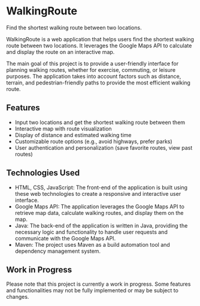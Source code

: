 # WalkingRoute

Find the shortest walking route between two locations.

WalkingRoute is a web application that helps users find the shortest walking route between two locations. It leverages the Google Maps API to calculate and display the route on an interactive map.

The main goal of this project is to provide a user-friendly interface for planning walking routes, whether for exercise, commuting, or leisure purposes. The application takes into account factors such as distance, terrain, and pedestrian-friendly paths to provide the most efficient walking route.

## Features

- Input two locations and get the shortest walking route between them
- Interactive map with route visualization
- Display of distance and estimated walking time
- Customizable route options (e.g., avoid highways, prefer parks)
- User authentication and personalization (save favorite routes, view past routes)

## Technologies Used

- HTML, CSS, JavaScript: The front-end of the application is built using these web technologies to create a responsive and interactive user interface.
- Google Maps API: The application leverages the Google Maps API to retrieve map data, calculate walking routes, and display them on the map.
- Java: The back-end of the application is written in Java, providing the necessary logic and functionality to handle user requests and communicate with the Google Maps API.
- Maven: The project uses Maven as a build automation tool and dependency management system.

## Work in Progress
Please note that this project is currently a work in progress. Some features and functionalities may not be fully implemented or may be subject to changes.
